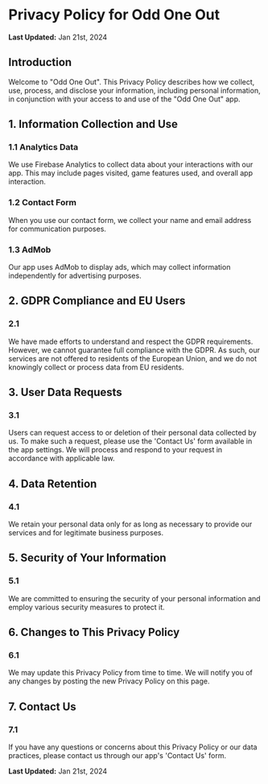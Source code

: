 # Privacy Policy for Odd One Out

**Last Updated:** Jan 21st, 2024

## Introduction

Welcome to "Odd One Out". This Privacy Policy describes how we collect, use, process, and disclose your information, including personal information, in conjunction with your access to and use of the "Odd One Out" app.

## 1. Information Collection and Use

### 1.1 Analytics Data
We use Firebase Analytics to collect data about your interactions with our app. This may include pages visited, game features used, and overall app interaction.

### 1.2 Contact Form
When you use our contact form, we collect your name and email address for communication purposes.

### 1.3 AdMob
Our app uses AdMob to display ads, which may collect information independently for advertising purposes.

## 2. GDPR Compliance and EU Users

### 2.1 
We have made efforts to understand and respect the GDPR requirements. However, we cannot guarantee full compliance with the GDPR. As such, our services are not offered to residents of the European Union, and we do not knowingly collect or process data from EU residents.

## 3. User Data Requests

### 3.1 
Users can request access to or deletion of their personal data collected by us. To make such a request, please use the 'Contact Us' form available in the app settings. We will process and respond to your request in accordance with applicable law.

## 4. Data Retention

### 4.1 
We retain your personal data only for as long as necessary to provide our services and for legitimate business purposes.

## 5. Security of Your Information

### 5.1 
We are committed to ensuring the security of your personal information and employ various security measures to protect it.

## 6. Changes to This Privacy Policy

### 6.1 
We may update this Privacy Policy from time to time. We will notify you of any changes by posting the new Privacy Policy on this page.

## 7. Contact Us

### 7.1 
If you have any questions or concerns about this Privacy Policy or our data practices, please contact us through our app's 'Contact Us' form.

**Last Updated:** Jan 21st, 2024
